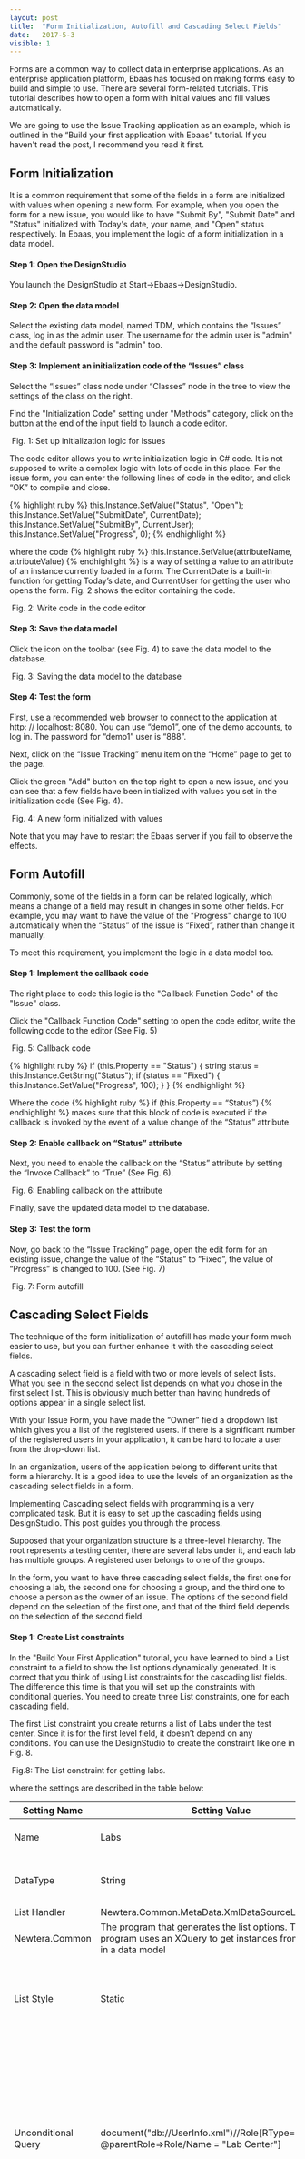 ```yaml
---
layout: post
title:  "Form Initialization, Autofill and Cascading Select Fields"
date:   2017-5-3
visible: 1
---
```


<p class="intro"><span class="dropcap">F</span>orms are a common way to collect data in enterprise applications. As an enterprise application platform, Ebaas has focused on making forms easy to build and simple to use. There are several form-related tutorials. This tutorial describes how to open a form with initial values and fill values automatically. 
</p>

We are going to use the Issue Tracking application as an example, which is outlined in the “Build your first application with Ebaas” tutorial. If you haven't read the post, I recommend you read it first.

## Form Initialization

It is a common requirement that some of the fields in a form are initialized with values when opening a new form. For example, when you open the form for a new issue, you would like to have "Submit By", "Submit Date" and "Status" initialized with Today's date, your name, and "Open" status respectively. In Ebaas, you implement the logic of a form initialization in a data model.

#### Step 1: Open the DesignStudio

You launch the DesignStudio at Start->Ebaas->DesignStudio.

#### Step 2: Open the data model

Select the existing data model, named TDM, which contains the “Issues” class, log in as the admin user. The username for the admin user is "admin" and the default password is "admin" too. 

#### Step 3: Implement an initialization code of the “Issues” class

Select the “Issues” class node under “Classes” node in the tree to view the settings of the class on the right.

Find the "Initialization Code" setting under "Methods" category, click on the button at the end of the input field to launch a code editor.

<img src="{{'/assets/img/2017-05-03-Fig1.png' | prepend: site.baseurl }}" alt="">
Fig. 1: Set up initialization logic for Issues

The code editor allows you to write initialization logic in C# code. It is not supposed to write a complex logic with lots of code in this place. For the issue form, you can enter the following lines of code in the editor, and click “OK” to compile and close.

{% highlight ruby %}
this.Instance.SetValue("Status", "Open");
this.Instance.SetValue("SubmitDate", CurrentDate); 
this.Instance.SetValue("SubmitBy", CurrentUser); 
this.Instance.SetValue("Progress", 0);
{% endhighlight %}

where the code
{% highlight ruby %}
this.Instance.SetValue(attributeName, attributeValue)
{% endhighlight %}
is a way of setting a value to an attribute of an instance currently loaded in a form.
The CurrentDate is a built-in function for getting Today’s date, and CurrentUser for getting the user who opens the form. Fig. 2 shows the editor containing the code.

<img src="{{'/assets/img/2017-05-03-Fig2.png' | prepend: site.baseurl }}" alt="">
Fig. 2: Write code in the code editor

#### Step 3: Save the data model

Click the icon on the toolbar (see Fig. 4) to save the data model to the database.

<img src="{{'/assets/img/2017-05-03-Fig3.png' | prepend: site.baseurl }}" alt="">
Fig. 3: Saving the data model to the database

#### Step 4: Test the form

First, use a recommended web browser to connect to the application at http: // localhost: 8080.  You can use “demo1”, one of the demo accounts, to log in. The password for “demo1” user is “888”.

Next, click on the “Issue Tracking” menu item on the “Home” page to get to the page.

Click the green "Add" button on the top right to open a new issue, and you can see that a few fields have been initialized with values you set in the initialization code (See Fig. 4).

<img src="{{'/assets/img/2017-05-03-Fig4.png' | prepend: site.baseurl }}" alt="">
Fig. 4: A new form initialized with values

Note that you may have to restart the Ebaas server if you fail to observe the effects.

## Form Autofill

Commonly, some of the fields in a form can be related logically, which means a change of a field may result in changes in some other fields. For example, you may want to have the value of the "Progress" change to 100 automatically when the “Status” of the issue is “Fixed”, rather than change it manually. 

To meet this requirement, you implement the logic in a data model too.

#### Step 1: Implement the callback code
 
The right place to code this logic is the "Callback Function Code" of the "Issue" class.

Click the "Callback Function Code" setting to open the code editor, write the following code to the editor (See Fig. 5)

<img src="{{'/assets/img/2017-05-03-Fig5.png' | prepend: site.baseurl }}" alt="">
Fig. 5: Callback code

{% highlight ruby %}
if (this.Property == "Status")
{
 string status = this.Instance.GetString("Status");
  if (status == "Fixed")
  {
      this.Instance.SetValue("Progress", 100);
  }
}
{% endhighlight %}

Where the code 
{% highlight ruby %}
if (this.Property == “Status”) 
{% endhighlight %}
makes sure that this block of code is executed if the callback is invoked by the event of a value change of the “Status” attribute.

#### Step 2: Enable callback on “Status” attribute

Next, you need to enable the callback on the “Status” attribute by setting the “Invoke Callback” to “True” (See Fig. 6).

<img src="{{'/assets/img/2017-05-03-Fig6.png' | prepend: site.baseurl }}" alt="">
Fig. 6: Enabling callback on the attribute

Finally, save the updated data model to the database.

#### Step 3: Test the form

Now, go back to the “Issue Tracking” page, open the edit form for an existing issue, change the value of the “Status” to “Fixed”, the value of “Progress” is changed to 100. (See Fig. 7)

<img src="{{'/assets/img/2017-05-03-Fig7.png' | prepend: site.baseurl }}" alt="">
Fig. 7: Form autofill

## Cascading Select Fields

The technique of the form initialization of autofill has made your form much easier to use, but you can further enhance it with the cascading select fields.

A cascading select field is a field with two or more levels of select lists. What you see in the second select list depends on what you chose in the first select list. This is obviously much better than having hundreds of options appear in a single select list.

With your Issue Form, you have made the “Owner” field a dropdown list which gives you a list of the registered users. If there is a significant number of the registered users in your application, it can be hard to locate a user from the drop-down list.

In an organization, users of the application belong to different units that form a hierarchy. It is a good idea to use the levels of an organization as the cascading select fields in a form.

Implementing Cascading select fields with programming is a very complicated task. But it is easy to set up the cascading fields using DesignStudio. This post guides you through the process.

Supposed that your organization structure is a three-level hierarchy. The root represents a testing center, there are several labs under it, and each lab has multiple groups. A registered user belongs to one of the groups.

In the form, you want to have three cascading select fields, the first one for choosing a lab, the second one for choosing a group, and the third one to choose a person as the owner of an issue. The options of the second field depend on the selection of the first one, and that of the third field depends on the selection of the second field. 

#### Step 1:  Create List constraints

In the "Build Your First Application" tutorial, you have learned to bind a List constraint to a field to show the list options dynamically generated. It is correct that you think of using List constraints for the cascading list fields. The difference this time is that you will set up the constraints with conditional queries. You need to create three List constraints, one for each cascading field.

The first List constraint you create returns a list of Labs under the test center. Since it is for the first level field, it doesn’t depend on any conditions. You can use the DesignStudio to create the constraint like one in Fig. 8.

<img src="{{'/assets/img/2017-5-3-Fig8.png' | prepend: site.baseurl }}" alt="">
Fig.8: The List constraint for getting labs.

where the settings are described in the table below:

| Setting Name | Setting Value | Description |
|-------|--------|---------|
| Name |	Labs |	A unique name of the constraint |
| DataType |	String | Data type of the constraint values |
| List Handler |	Newtera.Common.MetaData.XmlDataSourceListHandler,
Newtera.Common |	The program that generates the list options. The program uses an XQuery to get instances from a class in a data model | 
| List Style |	Static |	Indicate the list options don’t depend on the selection of other fields |
| Unconditional Query |	document("db://UserInfo.xml")//Role[RType="Unit" and @parentRole=>Role/Name = "Lab Center"] |	The XQuery returns a list of items from the “Role” class whose RType is “Unit” and whose parent has a name of “Lab Center”. The data model is called “UserInfo”. |
| Text Field |	Text | Indicate the attribute of the Role class whose value is for the display text of a list item |
| Value Field | Name |	Indicate the attribute of the Role class whose value is the value of a list item |

The second List constraint you create returns a list of groups under the selected Lab in the first field. Since it is for the second level field, it depends on the selection of the first level field. The constraint you create likes one in Fig. 9.

<img src="{{'/assets/img/2017-5-3-Fig9.png' | prepend: site.baseurl }}" alt="">
Fig.9: The List constraint for getting groups in a Lab

where the settings are described in the table below:

| Setting Name | Setting Value | Description |
|-------|--------|---------|
| Name |	Labs |	A unique name of the constraint |
| DataType |	String | Data type of the constraint values |
| List Handler |	Newtera.Common.MetaData.XmlDataSourceListHandler,
Newtera.Common |	The program that generates the list options. The program uses an XQuery to get instances from a class in a data model |  
| List Style |	Conditional |	Indicate the list options depend on the selection of other fields |
| Unconditional Query |	document("db://UserInfo.xml")//Role[RType="Unit" ] | The XQuery that returns a list of items from the “Role” class whose RType is “Unit”. This query returns all possible options |
| Conditional Query |	document("db://UserInfo.xml")//Role[RType="Unit" and Text = "?"]/@subRoles=>Role |	The XQuery returns a list of items depending on the selected parent item |
| Text Field |	Text |	Indicate the attribute of the Role class whose value is for the display text of a list item |
| Value Field | Name | Indicate the attribute of the Role class whose value is the value of a list item | 

The third List constraint you create returns a list of users belong to the selected group in the second field. The constraint you create likes one in Fig. 10.

<img src="{{'/assets/img/2017-5-3-Fig10.png' | prepend: site.baseurl }}" alt="">
Fig.10: The List constraint for getting users in a group

where the settings are described in the table below:


| Setting Name | Setting Value | Description |
|-------|--------|---------|
| Name |	Labs |	A unique name of the constraint |
| DataType |	String | Data type of the constraint values |
| List Handler |	Newtera.Common.MetaData.XmlDataSourceListHandler,
Newtera.Common |	The program that generates the list options. The program uses an XQuery to get instances from a class in a data model |  
| List Style |	Conditional |	Indicate the list options depend on the selection of other fields |
| Unconditional Query |	document("db://UserInfo.xml")//User	The XQuery that returns a list of items from the “User." | This query returns all possible options |
| Conditional Query |	for $u in document("db://UserInfo.xml")//Role[RType="Unit" and Text="?"]/@users=>UserRole/@user=>User return $u | The XQuery returns a list of items depending on the selected group item |
| Text Field |	Display Text |	Indicate the attribute of the User class whose value is for the display text of a list item |
| Value Field |	ID |	Indicate the attribute of the User class whose value is the value of a list item |

#### Step 2:  Create Cascading Attributes

Next, you can create three attributes in the "Issue" class, which is "Assigned Lab", "Assigned Group" and "Assigned Owner" respectively.

You create the “Assigned Owner” attribute as the one in Fig. 11.

<img src="{{'/assets/img/2017-5-3-Fig11.png' | prepend: site.baseurl }}" alt="">
Fig.11: The “Assigned Owner” attribute

where the “Assigned Owner” is bound to the “Testers” constraint.

Then, create the “Assigned Group” attribute as one in Fig. 12.

<img src="{{'/assets/img/2017-5-3-Fig12.png' | prepend: site.baseurl }}" alt="">
Fig.12: The “Assigned Group” attribute

where the “Assigned Group” is bound to the “Groups” constraint. 

You need to select the "Assigned Owner" attribute as one of its "Cascaded Attributes."

Then, create the “Assigned Lab” attribute as one in Fig. 13.

<img src="{{'/assets/img/2017-5-3-Fig13.png' | prepend: site.baseurl }}" alt="">
Fig.13: The “Assigned Lab” attribute

where the “Assigned Lab” is bound to the “Labs” constraint. Select the “Assigned Group” attribute as one of its “Cascaded Attributes”.

Finally, Save the model to the database.

#### Step 3: Modify the form

Use a browser to open the default form that was built in “Build Customized Form” tutorial, add the "Assigned Lab," "Assigned Group" and "Assigned Owner" fields to the form as shown in Fig. 14.

<img src="{{'/assets/img/2017-5-3-Fig14.png' | prepend: site.baseurl }}" alt="">
Fig.14: Adding Cascading List Fields to the form

After saving the form, you can preview the form to check if the cascading list fields work (See Fig. 15).

<img src="{{'/assets/img/2017-5-3-Fig15.png' | prepend: site.baseurl }}" alt="">
Fig.15: Testing the cascading effect

The example mentioned above shows how you can use the conditional list constraints to set up cascading fields. You can apply this method to implement other use cases.

## Conclusion

I have briefly described how to implement form initialization, autofill and cascading select fields. There are more advanced features, such as sequence number generation, embedded tables, and more, which will be described in other topics.
